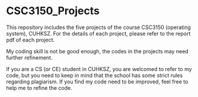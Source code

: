 # CSC3150_Projects

This repository includes the five projects of the course CSC3150 (operating system), CUHKSZ. For the details of each project, please refer to the report pdf of each project.

My coding skill is not be good enough, the codes in the projects may need further refinement.

If you are a CS (or CE) student in CUHKSZ, you are welcomed to refer to my code, but you need to keep in mind that the school has some strict rules regarding plagiarism. If you find my code need to be improved, feel free to help me to refine the code.